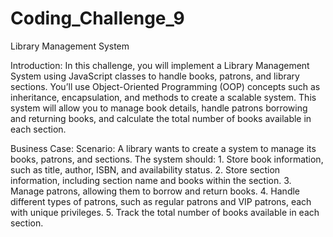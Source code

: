 # Coding_Challenge_9
Library Management System


Introduction:
In this challenge, you will implement a Library Management System using JavaScript classes to handle books, patrons, and library sections. You’ll use Object-Oriented Programming (OOP) concepts such as inheritance, encapsulation, and methods to create a scalable system. This system will allow you to manage book details, handle patrons borrowing and returning books, and calculate the total number of books available in each section.

Business Case:
Scenario: A library wants to create a system to manage its books, patrons, and sections. The system should: 1. Store book information, such as title, author, ISBN, and availability status. 2. Store section information, including section name and books within the section. 3. Manage patrons, allowing them to borrow and return books. 4. Handle different types of patrons, such as regular patrons and VIP patrons, each with unique privileges. 5. Track the total number of books available in each section.